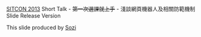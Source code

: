 [SITCON 2013](http://sitcon.org/2013) Short Talk - <del>第一次選課就上手</del> - 淺談網頁機器人及相關防範機制 Slide Release Version

This slide produced by [Sozi](http://sozi.baierouge.fr)
